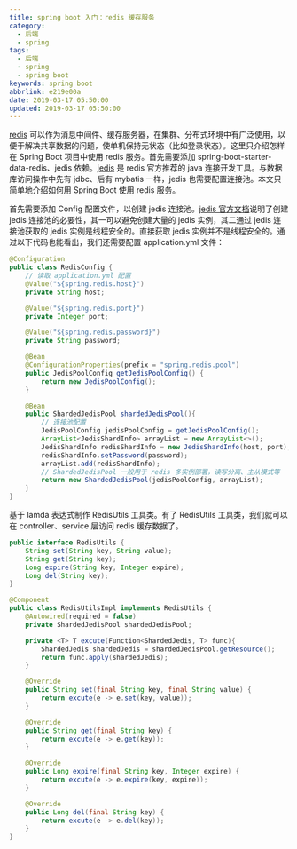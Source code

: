 ```yaml
---
title: spring boot 入门：redis 缓存服务
category:
  - 后端
  - spring
tags:
  - 后端
  - spring
  - spring boot
keywords: spring boot
abbrlink: e219e00a
date: 2019-03-17 05:50:00
updated: 2019-03-17 05:50:00
---
```


[redis](http://www.redis.cn/) 可以作为消息中间件、缓存服务器，在集群、分布式环境中有广泛使用，以便于解决共享数据的问题，使单机保持无状态（比如登录状态）。这里只介绍怎样在 Spring Boot 项目中使用 redis 服务。首先需要添加 spring-boot-starter-data-redis、jedis 依赖。[jedis](https://github.com/xetorthio/jedis) 是 redis 官方推荐的 java 连接开发工具。与数据库访问操作中先有 jdbc、后有 mybatis 一样，jedis 也需要配置连接池。本文只简单地介绍如何用 Spring Boot 使用 redis 服务。

首先需要添加 Config 配置文件，以创建 jedis 连接池。[jedis 官方文档](https://github.com/xetorthio/jedis/wiki/Getting-started#using-jedis-in-a-multithreaded-environment)说明了创建 jedis 连接池的必要性，其一可以避免创建大量的 jedis 实例，其二通过 jedis 连接池获取的 jedis 实例是线程安全的。直接获取 jedis 实例并不是线程安全的。通过以下代码也能看出，我们还需要配置 application.yml 文件：

```java
@Configuration
public class RedisConfig {
    // 读取 application.yml 配置
    @Value("${spring.redis.host}")
    private String host;

    @Value("${spring.redis.port}")
    private Integer port;

    @Value("${spring.redis.password}")
    private String password;

    @Bean
    @ConfigurationProperties(prefix = "spring.redis.pool")
    public JedisPoolConfig getJedisPoolConfig() {
        return new JedisPoolConfig();
    }

    @Bean
    public ShardedJedisPool shardedJedisPool(){
        // 连接池配置
        JedisPoolConfig jedisPoolConfig = getJedisPoolConfig();
        ArrayList<JedisShardInfo> arrayList = new ArrayList<>();
        JedisShardInfo redisShardInfo = new JedisShardInfo(host, port);
        redisShardInfo.setPassword(password);
        arrayList.add(redisShardInfo);
        // ShardedJedisPool 一般用于 redis 多实例部署，读写分离、主从模式等
        return new ShardedJedisPool(jedisPoolConfig, arrayList);
    }
}
```

基于 lamda 表达式制作 RedisUtils 工具类。有了 RedisUtils 工具类，我们就可以在 controller、service 层访问 redis 缓存数据了。

```java
public interface RedisUtils {
    String set(String key, String value);
    String get(String key);
    Long expire(String key, Integer expire);
    Long del(String key);
}

@Component
public class RedisUtilsImpl implements RedisUtils {
    @Autowired(required = false)
    private ShardedJedisPool shardedJedisPool;

    private <T> T excute(Function<ShardedJedis, T> func){
        ShardedJedis shardedJedis = shardedJedisPool.getResource();
        return func.apply(shardedJedis);
    }

    @Override
    public String set(final String key, final String value) {
        return excute(e -> e.set(key, value));
    }

    @Override
    public String get(final String key) {
        return excute(e -> e.get(key));
    }

    @Override
    public Long expire(final String key, Integer expire) {
        return excute(e -> e.expire(key, expire));
    }

    @Override
    public Long del(final String key) {
        return excute(e -> e.del(key));
    }
}
```
